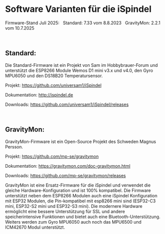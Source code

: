 
# Software Varianten für die iSpindel

Firmware-Stand Juli 2025:     &nbsp; Standard: 7.33 vom 8.8.2023     &nbsp; GravityMon: 2.2.1 vom 10.7.2025

&nbsp;
## Standard:

Die Standard-Firmware ist ein Projekt von Sam im Hobbybrauer-Forum und unterstützt die ESP8266 Module Wemos D1 mini v3.x und v4.0, den Gyro MPU6050 und den DS18B20 Temperatursensor.

Projekt: https://github.com/universam1/iSpindel

Dokumentation: http://ispindel.de

Downloads: https://github.com/universam1/iSpindel/releases

&nbsp;
## GravityMon:

GravityMon-Firmware ist ein Open-Source Projekt des Schweden Magnus Persson.

Projekt: https://github.com/mp-se/gravitymon

Dokumentation: https://gravitymon.com/doc-gravitymon.html

Downloads: https://github.com/mp-se/gravitymon/releases

GravityMon ist eine Ersatz-Firmware für die iSpindel und verwendet die gleiche Hardware-Konfiguration und ist 100% kompatibel.
Die Firmware unterstützt neben dem ESP8266 Modulen auch eine iSpindel Konfiguration mit ESP32 Modulen, die Pin-kompatibel mit esp8266 mini sind (ESP32-C3 mini, ESP32-S2 mini und ESP32-S3 mini). Die modernere Hardware ermöglicht eine bessere Unterstützung für SSL und andere speicherintensive Funktionen und bietet auch eine Bluetooth-Unterstützung. Weiters werden zum Gyro MPU6050 auch noch das MPU6500 und ICM42670 Modul unterstützt.






